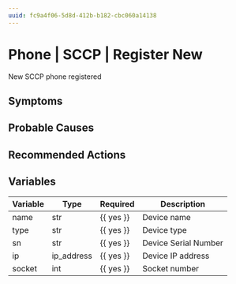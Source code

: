 ```yaml
---
uuid: fc9a4f06-5d8d-412b-b182-cbc060a14138
---
```

# Phone | SCCP | Register New

New SCCP phone registered

## Symptoms

## Probable Causes

## Recommended Actions

## Variables

Variable | Type | Required | Description
--- | --- | --- | ---
name | str | {{ yes }} | Device name
type | str | {{ yes }} | Device type
sn | str | {{ yes }} | Device Serial Number
ip | ip_address | {{ yes }} | Device IP address
socket | int | {{ yes }} | Socket number
